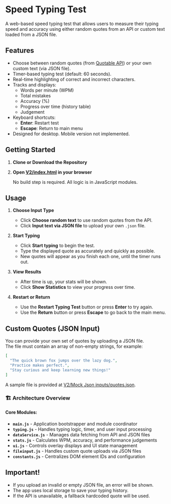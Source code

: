 # Speed Typing Test

A web-based speed typing test that allows users to measure their typing speed and accuracy using either random quotes from an API or custom text loaded from a JSON file.

## Features

- Choose between random quotes (from [Quotable API](https://api.quotable.io/random)) or your own custom text (via JSON file).
- Timer-based typing test (default: 60 seconds).
- Real-time highlighting of correct and incorrect characters.
- Tracks and displays:
  - Words per minute (WPM)
  - Total mistakes
  - Accuracy (%)
  - Progress over time (history table)
  - Judgement 
- Keyboard shortcuts:
  - **Enter**: Restart test
  - **Escape**: Return to main menu
- Designed for desktop. Mobile version not implemented. 

## Getting Started

1. **Clone or Download the Repository**

2. **Open [V2/index.html](V2/index.html) in your browser**

   No build step is required. All logic is in JavaScript modules.

## Usage

1. **Choose Input Type**
   - Click **Choose random text** to use random quotes from the API.
   - Click **Input text via JSON file** to upload your own `.json` file.

2. **Start Typing**
   - Click **Start typing** to begin the test.
   - Type the displayed quote as accurately and quickly as possible.
   - New quotes will appear as you finish each one, until the timer runs out.

3. **View Results**
   - After time is up, your stats will be shown.
   - Click **Show Statistics** to view your progress over time.

4. **Restart or Return**
   - Use the **Restart Typing Test** button or press **Enter** to try again.
   - Use the **Return** button or press **Escape** to go back to the main menu.

## Custom Quotes (JSON Input)

You can provide your own set of quotes by uploading a JSON file.  
The file must contain an array of non-empty strings, for example:

```json
[
  "The quick brown fox jumps over the lazy dog.",
  "Practice makes perfect.",
  "Stay curious and keep learning new things!"
]
```

A sample file is provided at [V2/Mock Json inputs/quotes.json](V2/Mock%20Json%20inputs/quotes.json).

### 🏗️ Architecture Overview

#### **Core Modules:**
- **`main.js`** - Application bootstrapper and module coordinator
- **`typing.js`** - Handles typing logic, timer, and user input processing
- **`dataService.js`** - Manages data fetching from API and JSON files
- **`stats.js`** - Calculates WPM, accuracy, and performance judgements
- **`ui.js`** - Controls overlay displays and UI state management
- **`fileinput.js`** - Handles custom quote uploads via JSON files
- **`constants.js`** - Centralizes DOM element IDs and configuration

## Important!  

- If you upload an invalid or empty JSON file, an error will be shown.
- The app uses local storage to save your typing history.
- If the API is unavailable, a fallback hardcoded quote will be used.
